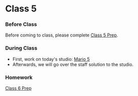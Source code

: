 
# Class 5

### Before Class
Before coming to class, please complete [Class 5 Prep](../class5-prep).

### During Class
* First, work on today's studio: [Mario 5](../../materials/studios/mario5)
* Afterwards, we will go over the staff solution to the studio.

### Homework
[Class 6 Prep](../class6-prep)
